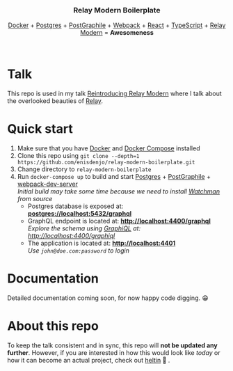 <br>
<h3 align="center">
  Relay Modern Boilerplate
</h3>
<p align="center">
  <a href="https://www.docker.com/">Docker</a>
  +
  <a href="https://www.postgresql.org/">Postgres</a>
  +
  <a href="https://www.graphile.org/postgraphile/">PostGraphile</a>
  +
  <a href="https://webpack.js.org/">Webpack</a>
  +
  <a href="https://reactjs.org/">React</a>
  +
  <a href="https://www.typescriptlang.org/">TypeScript</a>
  +
  <a href="http://facebook.github.io/relay/docs/en/thinking-in-relay.html">Relay Modern</a>
  =
  <b>Awesomeness</b>
</p>
<br>

# Talk

This repo is used in my talk [Reintroducing Relay Modern](https://www.youtube.com/watch?v=5WjXX9-Vu-o) where I talk about the overlooked beauties of [Relay](https://relay.dev).

# Quick start

1.  Make sure that you have [Docker](https://www.docker.com/products/docker-engine) and [Docker Compose](https://docs.docker.com/compose/install/) installed
2.  Clone this repo using `git clone --depth=1 https://github.com/enisdenjo/relay-modern-boilerplate.git`
3.  Change directory to `relay-modern-boilerplate`
4.  Run `docker-compose up` to build and start [Postgres](https://www.postgresql.org/) + [PostGraphile](https://www.graphile.org/postgraphile/) + [webpack-dev-server](https://github.com/webpack/webpack-dev-server)<br>
    _Initial build may take some time because we need to install [Watchman](https://facebook.github.io/watchman/) from source_
    - Postgres database is exposed at: **[postgres://localhost:5432/graphql](postgres://localhost:5432/graphql)**
    - GraphQL endpoint is located at: **[http://localhost:4400/graphql](http://localhost:4400/graphql)**<br>
      _Explore the schema using [GraphiQL](https://github.com/graphql/graphiql) at: [http://localhost:4400/graphiql](http://localhost:4400/graphiql)_
    - The application is located at: **[http://localhost:4401](http://localhost:4401)**<br>
      _Use `john@doe.com:password` to login_

# Documentation

Detailed documentation coming soon, for now happy code digging. 😁

# About this repo

To keep the talk consistent and in sync, this repo will **not be updated any further**. However, if you are interested in how this would look like _today_ or how it can become an actual project, check out [heltin](https://github.com/bhidapa/heltin) 👀 .
